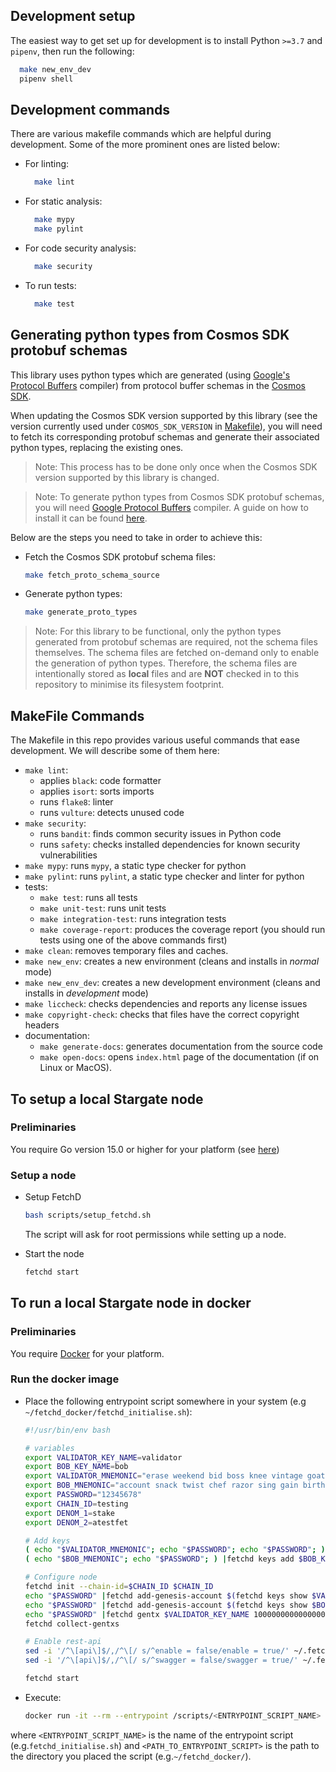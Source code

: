 ## Development setup

The easiest way to get set up for development is to install Python `>=3.7` and `pipenv`, then run the following:

```bash
  make new_env_dev
  pipenv shell
```

## Development commands

There are various makefile commands which are helpful during development. Some of the more prominent ones are listed below:

- For linting:
  ```bash
    make lint
  ```
- For static analysis:
  ```bash
    make mypy
    make pylint
  ```
- For code security analysis:
  ```bash
    make security
  ```

- To run tests:
  ```bash
    make test
  ```

## Generating python types from Cosmos SDK protobuf schemas

This library uses python types which are generated (using [Google's Protocol Buffers](https://developers.google.com/protocol-buffers/) compiler) from protocol buffer schemas in the [Cosmos SDK](https://github.com/cosmos/cosmos-sdk).

When updating the Cosmos SDK version supported by this library (see the version currently used under `COSMOS_SDK_VERSION` in [Makefile](#Makefile])), you will need to fetch its corresponding protobuf schemas and generate their associated python types, replacing the existing ones.

>Note: This process has to be done only once when the Cosmos SDK version supported by this library is changed.

>Note: To generate python types from Cosmos SDK protobuf schemas, you will need [Google Protocol Buffers](https://developers.google.com/protocol-buffers/) compiler. A guide on how to install it can be found [here](https://fetchai.github.io/oef-sdk-python/user/install.html#protobuf-compiler).

Below are the steps you need to take in order to achieve this:

* Fetch the Cosmos SDK protobuf schema files:
  ```bash
  make fetch_proto_schema_source
  ```

* Generate python types:
  ```bash
  make generate_proto_types
  ```

>Note: For this library to be functional, only the python types generated from protobuf schemas are required, not the schema files themselves.
> The schema files are fetched on-demand only to enable the generation of python types.
> Therefore, the schema files are intentionally stored as **local** files and are **NOT** checked in to this repository to minimise its filesystem footprint.

## MakeFile Commands

The Makefile in this repo provides various useful commands that ease development. We will describe some of them here:

* `make lint`:
  * applies `black`: code formatter
  * applies `isort`: sorts imports
  * runs `flake8`: linter
  * runs `vulture`: detects unused code
* `make security`:
  * runs `bandit`: finds common security issues in Python code
  * runs `safety`: checks installed dependencies for known security vulnerabilities
* `make mypy`: runs `mypy`, a static type checker for python
* `make pylint`: runs `pylint`, a static type checker and linter for python
* tests:
  * `make test`: runs all tests
  * `make unit-test`: runs unit tests
  * `make integration-test`: runs integration tests
  * `make coverage-report`: produces the coverage report (you should run tests using one of the above commands first)
* `make clean`: removes temporary files and caches.
* `make new_env`: creates a new environment (cleans and installs in _normal_ mode)
* `make new_env_dev`: creates a new development environment (cleans and installs in _development_ mode)
* `make liccheck`: checks dependencies and reports any license issues
* `make copyright-check`: checks that files have the correct copyright headers 
* documentation:
  * `make generate-docs`: generates documentation from the source code
  * `make open-docs`: opens `index.html` page of the documentation (if on Linux or MacOS).

## To setup a local Stargate node

### Preliminaries

You require Go version 15.0 or higher for your platform (see <a href="https://golang.org/doc/install" target="_blank">here</a>)

### Setup a node

- Setup FetchD
  ```bash
  bash scripts/setup_fetchd.sh
  ```
  The script will ask for root permissions while setting up a node.

- Start the node
  ```bash
  fetchd start
  ```

## To run a local Stargate node in docker

### Preliminaries

You require [Docker](https://docs.docker.com/get-docker/) for your platform. 

### Run the docker image

* Place the following entrypoint script somewhere in your system (e.g `~/fetchd_docker/fetchd_initialise.sh`):

  ```bash
  #!/usr/bin/env bash
  
  # variables
  export VALIDATOR_KEY_NAME=validator
  export BOB_KEY_NAME=bob
  export VALIDATOR_MNEMONIC="erase weekend bid boss knee vintage goat syrup use tumble device album fortune water sweet maple kind degree toss owner crane half useless sleep"
  export BOB_MNEMONIC="account snack twist chef razor sing gain birth check identify unable vendor model utility fragile stadium turtle sun sail enemy violin either keep fiction"
  export PASSWORD="12345678"
  export CHAIN_ID=testing
  export DENOM_1=stake
  export DENOM_2=atestfet
  
  # Add keys
  ( echo "$VALIDATOR_MNEMONIC"; echo "$PASSWORD"; echo "$PASSWORD"; ) |fetchd keys add $VALIDATOR_KEY_NAME --recover
  ( echo "$BOB_MNEMONIC"; echo "$PASSWORD"; ) |fetchd keys add $BOB_KEY_NAME --recover
  
  # Configure node
  fetchd init --chain-id=$CHAIN_ID $CHAIN_ID
  echo "$PASSWORD" |fetchd add-genesis-account $(fetchd keys show $VALIDATOR_KEY_NAME -a) 100000000000000000000000$DENOM_1
  echo "$PASSWORD" |fetchd add-genesis-account $(fetchd keys show $BOB_KEY_NAME -a) 100000000000000000000000$DENOM_2
  echo "$PASSWORD" |fetchd gentx $VALIDATOR_KEY_NAME 10000000000000000000000$DENOM_1 --chain-id $CHAIN_ID
  fetchd collect-gentxs
  
  # Enable rest-api
  sed -i '/^\[api\]$/,/^\[/ s/^enable = false/enable = true/' ~/.fetchd/config/app.toml
  sed -i '/^\[api\]$/,/^\[/ s/^swagger = false/swagger = true/' ~/.fetchd/config/app.toml
  
  fetchd start
  ```

* Execute:
  ```bash
  docker run -it --rm --entrypoint /scripts/<ENTRYPOINT_SCRIPT_NAME> -p 9090:9090 -p 1317:1317 -v <PATH_TO_ENTRYPOINT_SCRIPT>:/scripts/ fetchai/fetchd:0.8.4
  ```

where `<ENTRYPOINT_SCRIPT_NAME>` is the name of the entrypoint script (e.g.`fetchd_initialise.sh`) and `<PATH_TO_ENTRYPOINT_SCRIPT>` is the path to the directory you placed the script (e.g.`~/fetchd_docker/`).